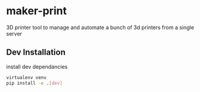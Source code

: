 # maker-print
3D printer tool to manage and automate a bunch of 3d printers from a single server

## Dev Installation
install dev dependancies

```bash
virtualenv venv
pip install -e .[dev]
```

